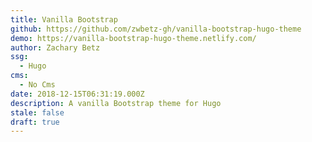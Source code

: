 ```yaml
---
title: Vanilla Bootstrap
github: https://github.com/zwbetz-gh/vanilla-bootstrap-hugo-theme
demo: https://vanilla-bootstrap-hugo-theme.netlify.com/
author: Zachary Betz
ssg:
  - Hugo
cms:
  - No Cms
date: 2018-12-15T06:31:19.000Z
description: A vanilla Bootstrap theme for Hugo
stale: false
draft: true
---
```


